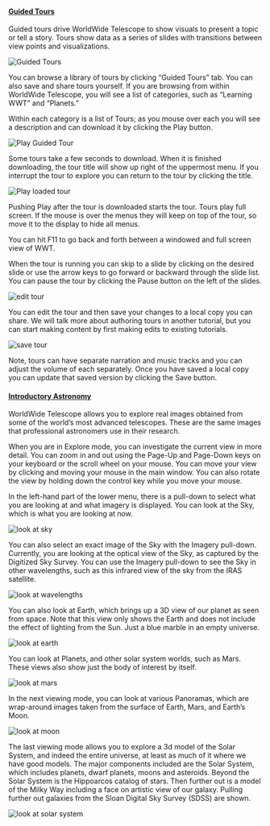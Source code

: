 #### [Guided Tours](#guidedtours)

Guided tours drive WorldWide Telescope to show visuals to present a topic or tell a story. Tours show data as a series of slides with transitions between view points and visualizations.

![Guided Tours](assets/guided_tours_tab.jpg)

You can browse a library of tours by clicking “Guided Tours” tab. You can also save and share tours yourself. If you are browsing from within WorldWide Telescope, you will see a list of categories, such as “Learning WWT” and “Planets.”

Within each category is a list of Tours; as you mouse over each you will see a description and can download it by clicking the Play button.

![Play Guided Tour](assets/play_tour_from_list.jpg)

Some tours take a few seconds to download. When it is finished downloading, the tour title will show up right of the uppermost menu. If you interrupt the tour to explore you can return to the tour by clicking the title.

![Play loaded tour](assets/play_loaded_tour.jpg)

Pushing Play after the tour is downloaded starts the tour. Tours play full screen. If the mouse is over the menus they will keep on top of the tour, so move it to the display to hide all menus.

You can hit F11 to go back and forth between a windowed and full screen view of WWT.

When the tour is running you can skip to a slide by clicking on the desired slide or use the arrow keys to go forward or backward through the slide list. You can pause the tour by clicking the Pause button on the left of the slides.

![edit tour](assets/edit_tour.jpg)

You can edit the tour and then save your changes to a local copy you can share. We will talk more about authoring tours in another tutorial, but you can start making content by first making edits to existing tutorials.

![save tour](assets/save_tour.jpg)

Note, tours can have separate narration and music tracks and you can adjust the volume of each separately. Once you have saved a local copy you can update that saved version by clicking the Save button.

#### [Introductory Astronomy](#IntroductoryAstronomy)

WorldWide Telescope allows you to explore real images obtained from some of the world’s most advanced telescopes. These are the same images that professional astronomers use in their research.

When you are in Explore mode, you can investigate the current view in more detail. You can zoom in and out using the Page-Up and Page-Down keys on your keyboard or the scroll wheel on your mouse. You can move your view by clicking and moving your mouse in the main window. You can also rotate the view by holding down the control key while you move your mouse.

In the left-hand part of the lower menu, there is a pull-down to select what you are looking at and what imagery is displayed. You can look at the Sky, which is what you are looking at now.

![look at sky](assets/sky_dss.jpg)

You can also select an exact image of the Sky with the Imagery pull-down. Currently, you are looking at the optical view of the Sky, as captured by the Digitized Sky Survey. You can use the Imagery pull-down to see the Sky in other wavelengths, such as this infrared view of the sky from the IRAS satellite.

![look at wavelengths](assets/sky_iras.jpg)

You can also look at Earth, which brings up a 3D view of our planet as seen from space. Note that this view only shows the Earth and does not include the effect of lighting from the Sun. Just a blue marble in an empty universe.

![look at earth](assets/lookatearth.jpg)

You can look at Planets, and other solar system worlds, such as Mars. These views also show just the body of interest by itself.

![look at mars](assets/lookatmars.jpg)

In the next viewing mode, you can look at various Panoramas, which are wrap-around images taken from the surface of Earth, Mars, and Earth’s Moon.

![look at moon](assets/lookatpano.jpg)

The last viewing mode allows you to explore a 3d model of the Solar System, and indeed the entire universe, at least as much of it where we have good models. The major components included are the Solar System, which includes planets, dwarf planets, moons and asteroids. Beyond the Solar System is the Hippoarcos catalog of stars. Then further out is a model of the Milky Way including a face on artistic view of our galaxy. Pulling further out galaxies from the Sloan Digital Sky Survey (SDSS) are shown.

![look at solar system](assets/lookatsolarsystem.jpg)
